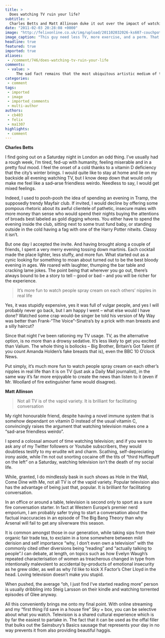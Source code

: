 ```yaml
---
title: >
  Does watching TV ruin your life?
subtitle: >
  Charles Betts and Matt Allinson duke it out over the impact of watching TV
date: "2011-02-03 20:28:08 +0000"
image: "http://felixonline.co.uk/img/upload/201102032026-ks607-couchpot.jpg"
image_caption: "This guy need less TV, more exercise, and a perm. That's right..."
headline: true
featured: true
imported: true
aliases:
 - /comment/746/does-watching-tv-ruin-your-life
comments:
 - value: >
     The sad fact remains that the most ubiquitous artistic medium of the world today is a passive one. The audience sits there, absent, distant and detached in their underpants.,The sad fact remains that the most ubiquitous artistic medium of the world today is a passive one. The audience sits there, absent, distant and detached in their underpants.
categories:
 - comment
tags:
 - imported
 - image
 - imported_comments
 - multi-author
authors:
 - cb403
 - felix
 - ma1307
highlights:
 - comment
---
```


__Charles Betts__

I find going out on a Saturday night in London an odd thing. I’ve usually had a rough week, I’m tired, fed-up with humanity, feeling miserable and in a pretty foul mood. I feel the onset of a cold thanks to a vitamin D deficiency that the city’s winter brings. I would quite like to stay at home and lie on my backside all evening watching TV, but I know deep down that would only make me feel like a sad–arse friendless weirdo. Needless to say, I would get mixed feelings.

Indeed, I used to pooh-pooh the idea of spending an evening in Tramp, the supposedly trendy Mayfair club. If invited, I would decline by offering some pompous rhetoric about its awful clientele of pathetic, insecure males with more money than sense who would spend their nights buying the attentions of broads best labeled as gold digging whores. You either have to spend the evening inside the club, sitting next to some trust fund baby, or standing outside in the cold having a fag with one of the Harry Potter nitwits. Classy it isn’t.

But one day I accepted the invite. And having brought along a couple of friends, I spent a very merry evening tossing down martinis. Each cocktail made the place lighter, less stuffy, and more fun. What started out as a cynic looking for something to moan about turned out to be the best bloody evening in ages. We roared with laughter, thumping the bar table and cracking lame jokes. The point being that wherever you go out, there’s always bound to be a story to tell – good or bad – and you will be richer for the experience.

> It’s more fun to watch people spray cream on each others’ nipples in real life

Yes, it was stupidly expensive, yes it was full of vulgar people, and yes I will probably never go back, but I am happy I went – what else would I have done? Watched some crap would-be singer be told his version of My Way was better than Frank-“The Voice”-Sinatra’s by a prick with man breasts and a silly haircut?

Since that night I’ve been rationing my TV usage. TV, as the alternative option, is no more than a drowsy sedative. It’s less likely to get you excited than Valium. The whole thing is bollocks – Big Brother, Britain’s Got Talent (if you count Amanda Holden’s fake breasts that is), even the BBC 10 O’clock News.

Put simply, it’s much more fun to watch people spray cream on each other’s nipples in real life than it is on TV (just ask a Daily Mail journalist), in the same way it’s far more enjoyable to create the news than listen to it (even if Mr. Woollard of fire extinguisher fame would disagree).

__Matt Allinson__

> Not all TV is of the vapid variety. It is brilliant for facilitating conversation

My right honourable friend, despite having a novel immune system that is somehow dependant on vitamin D instead of the usual vitamin C, convincingly raises the argument that watching television makes one a “sad-arse friendless weirdo”.

I spend a colossal amount of time watching television; and if you were to ask any of my Twitter followers or Youtube subscribers, they would doubtless testify to my erudite wit and charm. Scathing, self-depreciating irony aside, while I’m not out snorting cocaine off the tits of “third Hufflepuff on the left” on a Saturday, watching television isn’t the death of my social life.

While, granted, I do mindlessly bask in such shows as Hole in the Wall, Come Dine with Me, not all TV is of the vapid variety. Popular television also has the advantage of being just that, popular. It is brilliant for facilitating conversation.

In an office or around a table, television is second only to sport as a sure fire conversation starter. In fact at Western Europe’s premier nerd emporium, I am probably safer trying to start a conversation about the factual inaccuracies in an episode of The Big Bang Theory than why Arsenal will fail to get any silverware this season.

It is common amongst those in our generation, while taking sips from their organic fair trade tea, to exclaim in a tone somewhere between mild derision and self importance “why, I don’t even own a television” with the commonly cited other diversions being “reading” and “actually talking to people”.I can debate, at length, on topics such as how Evelyn Waugh’s repeated characterisation of women as treacherous changed in type from intentionally malevolent to accidental by–products of emotional insecurity as he grew older, as well as why I’d like to kick X Factor’s Cher Lloyd in the head. Loving television doesn’t make you stupid.

When pushed, the average “oh, I just find I’ve started reading more” person is usually dribbling into Steig Larsson on their kindle and watching torrented episodes of Glee anyway.

All this conveniently brings me onto my final point. With online streaming and my “first thing I’d save in a house fire” Sky + box, you can be selective about what you watch. Television is a shared cultural experience which is by far the easiest to partake in. The fact that it can be used as the offal filler that bulks out the Sainsbury’s Basics sausage that represents your day in no way prevents it from also providing beautiful haggis.
